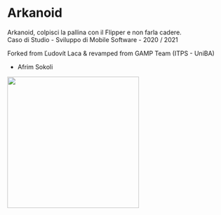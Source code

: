 ﻿# Arkanoid
Arkanoid, colpisci la pallina con il Flipper e non farla cadere.<br />
Caso di Studio - Sviluppo di Mobile Software - 2020 / 2021

Forked from Ľudovít Laca & revamped from GAMP Team (ITPS - UniBA)

- Afrim Sokoli

<img src="https://user-images.githubusercontent.com/38889174/57987417-4647ef00-7a81-11e9-9589-9614bf986706.jpg" width="300">
